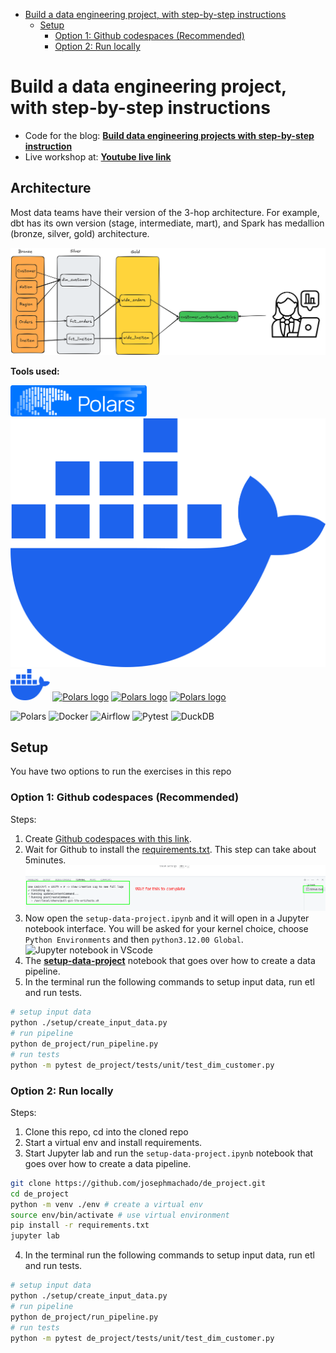 
* [Build a data engineering project, with step-by-step instructions](#build-a-data-engineering-project-with-step-by-step-instructions)
     * [Setup](#setup)
          * [Option 1: Github codespaces (Recommended)](#option-1-github-codespaces-recommended)
          * [Option 2: Run locally](#option-2-run-locally)

# Build a data engineering project, with step-by-step instructions

* Code for the blog: **[Build data engineering projects with step-by-step instruction](https://www.startdataengineering.com/post/de-proj-step-by-step/)**
* Live workshop at: **[Youtube live link](https://www.youtube.com/live/bfiOLwp1aWM?feature=share)**

## Architecture

Most data teams have their version of the 3-hop architecture. For example, dbt has its own version (stage, intermediate, mart), and Spark has medallion (bronze, silver, gold) architecture.

![Data Flow](./assets/images/dep-arch.png)

**Tools used:**

[<img src="https://raw.githubusercontent.com/pola-rs/polars-static/master/banner/polars_github_banner.svg" height="50" alt="Polars logo" />](https://pola.rs/)
![Docker](./assets/images/docker.png)
[<img src="./assets/images/docker.png" height="50" alt="Docker logo" />](https://www.docker.com/)
[<img src="https://www.jetbrains.com/company/brand/img/jetbrains_logo.png" height="50" alt="Polars logo" />](https://www.jetbrains.com)
[<img src="https://www.jetbrains.com/company/brand/img/jetbrains_logo.png" height="50" alt="Polars logo" />](https://www.jetbrains.com)
[<img src="https://www.jetbrains.com/company/brand/img/jetbrains_logo.png" height="50" alt="Polars logo" />](https://www.jetbrains.com)

<img src="https://raw.githubusercontent.com/pola-rs/polars-static/master/logos/polars_logo_light.svg" alt="Polars" width="100"/>
<img src="https://cdn.jsdelivr.net/npm/simple-icons@v3/icons/docker.svg" alt="Docker" width="100"/>
<img src="https://cdn.jsdelivr.net/npm/simple-icons@v3/icons/apacheairflow.svg" alt="Airflow" width="100"/>
<img src="https://cdn.jsdelivr.net/npm/simple-icons@v3/icons/pytest.svg" alt="Pytest" width="100"/>
<img src="https://duckdb.org/assets/brand/duckdb-widescreen.svg" alt="DuckDB" width="150"/>

## Setup

You have two options to run the exercises in this repo

### Option 1: Github codespaces (Recommended)

Steps:

1. Create [Github codespaces with this link](https://github.com/codespaces/new?skip_quickstart=true&machine=basicLinux32gb&repo=858828036&ref=main&devcontainer_path=.devcontainer%2Fdevcontainer.json&geo=UsWest).
2. Wait for Github to install the [requirements.txt](./requirements.txt). This step can take about 5minutes.
        ![installation](./assets/images/inst.png)
3. Now open the `setup-data-project.ipynb` and it will open in a Jupyter notebook interface. You will be asked for your kernel choice, choose `Python Environments` and then `python3.12.00 Global`.
        ![Jupyter notebook in VScode](./assets/images/vsjupy.png)
4. The **[setup-data-project](./setup-data-project.ipynb)** notebook that goes over how to create a data pipeline.
5. In the terminal run the following commands to setup input data, run etl and run tests.

```bash
# setup input data
python ./setup/create_input_data.py
# run pipeline
python de_project/run_pipeline.py
# run tests
python -m pytest de_project/tests/unit/test_dim_customer.py
```

### Option 2: Run locally

Steps:

1. Clone this repo, cd into the cloned repo
2. Start a virtual env and install requirements.
3. Start Jupyter lab and run the `setup-data-project.ipynb` notebook that goes over how to create a data pipeline.
```bash
git clone https://github.com/josephmachado/de_project.git
cd de_project 
python -m venv ./env # create a virtual env
source env/bin/activate # use virtual environment
pip install -r requirements.txt
jupyter lab
```
4. In the terminal run the following commands to setup input data, run etl and run tests.

```bash
# setup input data
python ./setup/create_input_data.py
# run pipeline
python de_project/run_pipeline.py
# run tests
python -m pytest de_project/tests/unit/test_dim_customer.py
```

